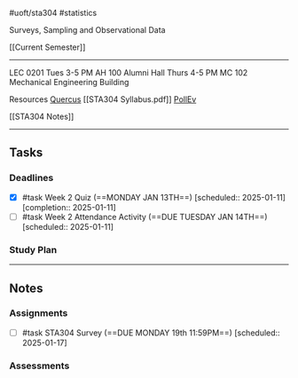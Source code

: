 #uoft/sta304 #statistics 

Surveys, Sampling and Observational Data

[[Current Semester]]

---
LEC 0201
	Tues 3-5 PM
		AH 100
		Alumni Hall
	Thurs 4-5 PM
		MC 102
		Mechanical Engineering Building

Resources 
	[Quercus](https://q.utoronto.ca/courses/374323)
	[[STA304 Syllabus.pdf]]
	[PollEv](https://pollev.com/home)

[[STA304 Notes]]

---

## Tasks
### Deadlines
- [x] #task Week 2 Quiz (==MONDAY JAN 13TH==)  [scheduled:: 2025-01-11]  [completion:: 2025-01-11]
- [ ] #task Week 2 Attendance Activity (==DUE TUESDAY JAN 14TH==)  [scheduled:: 2025-01-11]
### Study Plan



---
## Notes
### Assignments
- [ ] #task STA304 Survey (==DUE MONDAY 19th 11:59PM==) [scheduled:: 2025-01-17] 


### Assessments